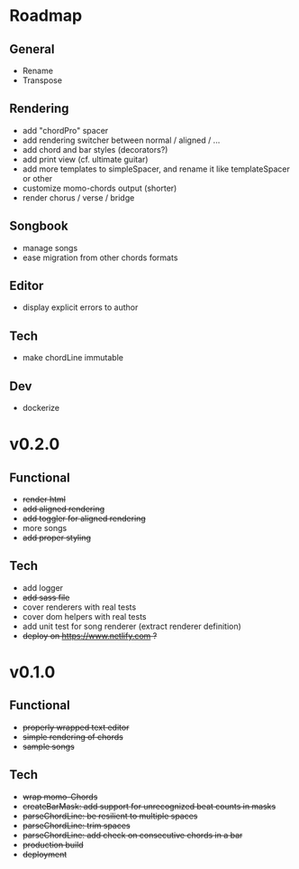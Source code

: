 # Roadmap

## General
- Rename
- Transpose

## Rendering
- add "chordPro" spacer
- add rendering switcher between normal / aligned / ...
- add chord and bar styles (decorators?)
- add print view (cf. ultimate guitar)
- add more templates to simpleSpacer, and rename it like templateSpacer or other
- customize momo-chords output (shorter)
- render chorus / verse / bridge

## Songbook
- manage songs
- ease migration from other chords formats

## Editor
- display explicit errors to author

## Tech
- make chordLine immutable

## Dev
- dockerize


# v0.2.0
## Functional
- ~~render html~~
- ~~add aligned rendering~~
- ~~add toggler for aligned rendering~~
- more songs
- ~~add proper styling~~

## Tech
- add logger
- ~~add sass file~~
- cover renderers with real tests
- cover dom helpers with real tests
- add unit test for song renderer (extract renderer definition)
- ~~deploy on https://www.netlify.com ?~~

# v0.1.0
## Functional
- ~~properly wrapped text editor~~
- ~~simple rendering of chords~~
- ~~sample songs~~

## Tech
- ~~wrap momo-Chords~~
- ~~createBarMask: add support for unrecognized beat counts in masks~~
- ~~parseChordLine: be resilient to multiple spaces~~
- ~~parseChordLine: trim spaces~~
- ~~parseChordLine: add check on consecutive chords in a bar~~
- ~~production build~~
- ~~deployment~~


